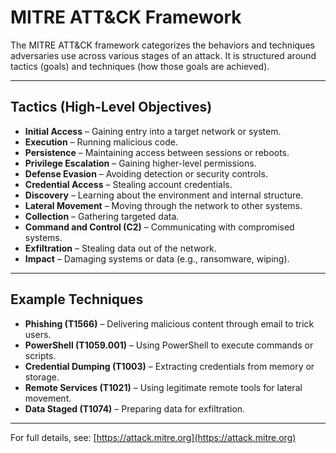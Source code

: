 # MITRE ATT&CK Framework

The MITRE ATT&CK framework categorizes the behaviors and techniques adversaries use across various stages of an attack. It is structured around tactics (goals) and techniques (how those goals are achieved).

---

## Tactics (High-Level Objectives)

- **Initial Access** – Gaining entry into a target network or system.
- **Execution** – Running malicious code.
- **Persistence** – Maintaining access between sessions or reboots.
- **Privilege Escalation** – Gaining higher-level permissions.
- **Defense Evasion** – Avoiding detection or security controls.
- **Credential Access** – Stealing account credentials.
- **Discovery** – Learning about the environment and internal structure.
- **Lateral Movement** – Moving through the network to other systems.
- **Collection** – Gathering targeted data.
- **Command and Control (C2)** – Communicating with compromised systems.
- **Exfiltration** – Stealing data out of the network.
- **Impact** – Damaging systems or data (e.g., ransomware, wiping).

---

## Example Techniques

- **Phishing (T1566)** – Delivering malicious content through email to trick users.
- **PowerShell (T1059.001)** – Using PowerShell to execute commands or scripts.
- **Credential Dumping (T1003)** – Extracting credentials from memory or storage.
- **Remote Services (T1021)** – Using legitimate remote tools for lateral movement.
- **Data Staged (T1074)** – Preparing data for exfiltration.

---

For full details, see: [https://attack.mitre.org](https://attack.mitre.org)
